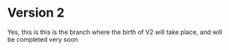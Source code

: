 # Version 2 

Yes, this is this is the branch where the birth of V2 will take place, and will be completed very soon
